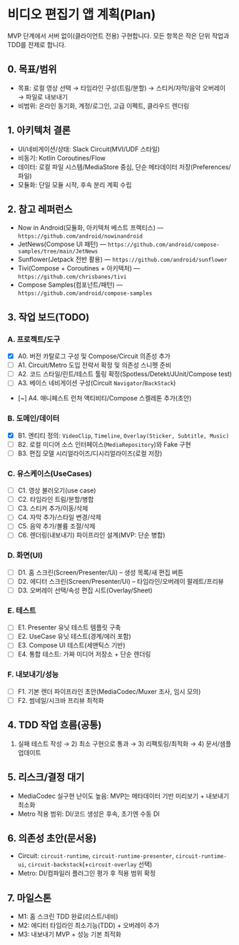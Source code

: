 # 비디오 편집기 앱 계획(Plan)

MVP 단계에서 서버 없이(클라이언트 전용) 구현합니다. 모든 항목은 작은 단위 작업과 TDD를 전제로 합니다.

## 0. 목표/범위
- 목표: 로컬 영상 선택 → 타임라인 구성(트림/분할) → 스티커/자막/음악 오버레이 → 파일로 내보내기
- 비범위: 온라인 동기화, 계정/로그인, 고급 이펙트, 클라우드 렌더링

## 1. 아키텍처 결론
- UI/네비게이션/상태: Slack Circuit(MVI/UDF 스타일)
- 비동기: Kotlin Coroutines/Flow
- 데이터: 로컬 파일 시스템/MediaStore 중심, 단순 메타데이터 저장(Preferences/파일)
- 모듈화: 단일 모듈 시작, 후속 분리 계획 수립

## 2. 참고 레퍼런스
- Now in Android(모듈화, 아키텍처 베스트 프랙티스) — `https://github.com/android/nowinandroid`
- JetNews(Compose UI 패턴) — `https://github.com/android/compose-samples/tree/main/JetNews`
- Sunflower(Jetpack 전반 활용) — `https://github.com/android/sunflower`
- Tivi(Compose + Coroutines + 아키텍처) — `https://github.com/chrisbanes/tivi`
- Compose Samples(컴포넌트/패턴) — `https://github.com/android/compose-samples`

## 3. 작업 보드(TODO)

### A. 프로젝트/도구
- [x] A0. 버전 카탈로그 구성 및 Compose/Circuit 의존성 추가
- [ ] A1. Circuit/Metro 도입 전략서 확정 및 의존성 스니펫 준비
- [ ] A2. 코드 스타일/린트/테스트 툴링 확정(Spotless/Detekt/JUnit/Compose test)
- [ ] A3. 베이스 네비게이션 구성(Circuit `Navigator`/`BackStack`)
- [~] A4. 매니페스트 런처 액티비티/Compose 스켈레톤 추가(초안)

### B. 도메인/데이터
- [x] B1. 엔티티 정의: `VideoClip`, `Timeline`, `Overlay(Sticker, Subtitle, Music)`
- [ ] B2. 로컬 미디어 소스 인터페이스(`MediaRepository`)와 Fake 구현
- [ ] B3. 편집 모델 시리얼라이즈/디시리얼라이즈(로컬 저장)

### C. 유스케이스(UseCases)
- [ ] C1. 영상 불러오기(use case)
- [ ] C2. 타임라인 트림/분할/병합
- [ ] C3. 스티커 추가/이동/삭제
- [ ] C4. 자막 추가/스타일 변경/삭제
- [ ] C5. 음악 추가/볼륨 조절/삭제
- [ ] C6. 렌더링(내보내기) 파이프라인 설계(MVP: 단순 병합)

### D. 화면(UI)
- [ ] D1. 홈 스크린(Screen/Presenter/Ui) – 생성 목록/새 편집 버튼
- [ ] D2. 에디터 스크린(Screen/Presenter/Ui) – 타임라인/오버레이 팔레트/프리뷰
- [ ] D3. 오버레이 선택/속성 편집 시트(Overlay/Sheet)

### E. 테스트
- [ ] E1. Presenter 유닛 테스트 템플릿 구축
- [ ] E2. UseCase 유닛 테스트(경계/에러 포함)
- [ ] E3. Compose UI 테스트(세맨틱스 기반)
- [ ] E4. 통합 테스트: 가짜 미디어 저장소 + 단순 렌더링

### F. 내보내기/성능
- [ ] F1. 기본 렌더 파이프라인 초안(MediaCodec/Muxer 조사, 임시 모의)
- [ ] F2. 썸네일/시크바 프리뷰 최적화

## 4. TDD 작업 흐름(공통)
1) 실패 테스트 작성 → 2) 최소 구현으로 통과 → 3) 리팩토링/최적화 → 4) 문서/샘플 업데이트

## 5. 리스크/결정 대기
- MediaCodec 실구현 난이도 높음: MVP는 메타데이터 기반 미리보기 + 내보내기 최소화
- Metro 적용 범위: DI/코드 생성은 후속, 초기엔 수동 DI

## 6. 의존성 초안(문서용)
- Circuit: `circuit-runtime`, `circuit-runtime-presenter`, `circuit-runtime-ui`, `circuit-backstack`(+`circuit-overlay` 선택)
- Metro: DI/컴파일러 플러그인 평가 후 적용 범위 확정

## 7. 마일스톤
- M1: 홈 스크린 TDD 완료(리스트/네비)
- M2: 에디터 타임라인 최소기능(TDD) + 오버레이 추가
- M3: 내보내기 MVP + 성능 기본 최적화
